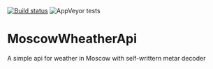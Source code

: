 [![Build status](https://ci.appveyor.com/api/projects/status/ey4q6h98wy6wn12r?svg=true)](https://ci.appveyor.com/project/Travonka/moscowwheatherapi)
![AppVeyor tests](https://img.shields.io/appveyor/tests/Travonka/moscowwheatherapi)
<br>
# MoscowWheatherApi
A simple api for weather in Moscow with self-writtern metar decoder
